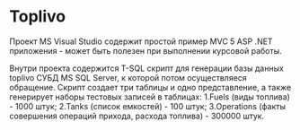 # Toplivo
Проект MS Visual Studio содержит простой пример MVC 5 ASP .NET приложения - может быть полезен при выполнении курсовой работы.

Внутри проекта содержится T-SQL скрипт для генерации базы данных toplivo СУБД MS SQL Server, к которой потом осуществляеся обращение. Скрипт создает три таблицы и одно представление, а также генерирует наборы тестовых записей в таблицах:
1.Fuels (виды топлива) - 1000 штук;
2.Tanks (список емкостей) - 100 штук;
3.Operations (факты совершения операций прихода, расхода топлива) - 300000 штук.


